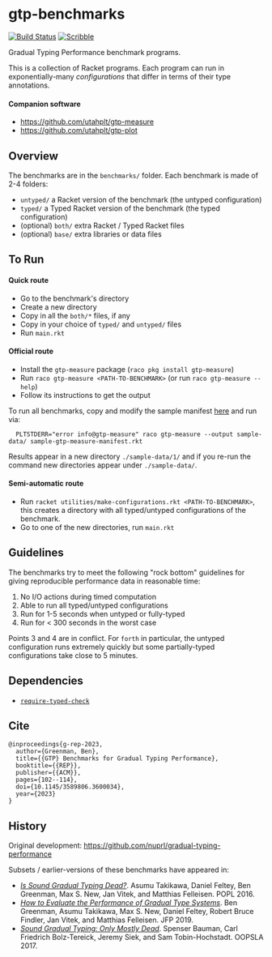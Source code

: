 gtp-benchmarks
===
[![Build Status](https://travis-ci.org/utahplt/gtp-benchmarks.svg)](https://travis-ci.org/utahplt/gtp-benchmarks)
[![Scribble](https://img.shields.io/badge/Docs-Scribble-blue.svg)](http://docs.racket-lang.org/gtp-benchmarks/index.html)

Gradual Typing Performance benchmark programs.

This is a collection of Racket programs.
Each program can run in exponentially-many _configurations_ that differ in
 terms of their type annotations.


#### Companion software

- <https://github.com/utahplt/gtp-measure>
- <https://github.com/utahplt/gtp-plot>


Overview
---

The benchmarks are in the `benchmarks/` folder.
Each benchmark is made of 2-4 folders:

- `untyped/` a Racket version of the benchmark (the untyped configuration)
- `typed/` a Typed Racket version of the benchmark (the typed configuration)
- (optional) `both/` extra Racket / Typed Racket files
- (optional) `base/` extra libraries or data files


To Run
---

#### Quick route

- Go to the benchmark's directory
- Create a new directory
- Copy in all the `both/*` files, if any
- Copy in your choice of `typed/` and `untyped/` files
- Run `main.rkt`


#### Official route

- Install the `gtp-measure` package (`raco pkg install gtp-measure`)
- Run `raco gtp-measure <PATH-TO-BENCHMARK>` (or run `raco gtp-measure --help`)
- Follow its instructions to get the output

To run all benchmarks,
 copy and modify the sample manifest [here](./utilities/sample-gtp-measure-manifest.rkt)
 and run via:

```
  PLTSTDERR="error info@gtp-measure" raco gtp-measure --output sample-data/ sample-gtp-measure-manifest.rkt
```

Results appear in a new directory `./sample-data/1/` and if you re-run the command
 new directories appear under `./sample-data/`.


#### Semi-automatic route

- Run `racket utilities/make-configurations.rkt <PATH-TO-BENCHMARK>`, this creates a directory
  with all typed/untyped configurations of the benchmark.
- Go to one of the new directories, run `main.rkt`


Guidelines
---

The benchmarks try to meet the following "rock bottom" guidelines for giving
 reproducible performance data in reasonable time:

1. No I/O actions during timed computation
2. Able to run all typed/untyped configurations
3. Run for 1-5 seconds when untyped or fully-typed
4. Run for < 300 seconds in the worst case

Points 3 and 4 are in conflict.
For `forth` in particular, the untyped configuration runs extremely quickly
 but some partially-typed configurations take close to 5 minutes.


Dependencies
---

- [`require-typed-check`](https://docs.racket-lang.org/require-typed-check/index.html)


Cite
---

```
@inproceedings{g-rep-2023,
  author={Greenman, Ben},
  title={{GTP} Benchmarks for Gradual Typing Performance},
  booktitle={{REP}},
  publisher={{ACM}},
  pages={102--114},
  doi={10.1145/3589806.3600034},
  year={2023}
}
```


History
---

Original development: <https://github.com/nuprl/gradual-typing-performance>

Subsets / earlier-versions of these benchmarks have appeared in:

- [_Is Sound Gradual Typing Dead?_](https://dl.acm.org/citation.cfm?id=2837630). Asumu Takikawa, Daniel Feltey, Ben Greenman, Max S. New, Jan Vitek, and Matthias Felleisen. POPL 2016.
- [_How to Evaluate the Performance of Gradual Type Systems_](https://doi.org/10.1017/S0956796818000217). Ben Greenman, Asumu Takikawa, Max S. New, Daniel Feltey, Robert Bruce Findler, Jan Vitek, and Matthias Felleisen. JFP 2019.
- [_Sound Gradual Typing: Only Mostly Dead_](https://dl.acm.org/citation.cfm?id=3133878). Spenser Bauman, Carl Friedrich Bolz-Tereick, Jeremy Siek, and Sam Tobin-Hochstadt. OOPSLA 2017.

